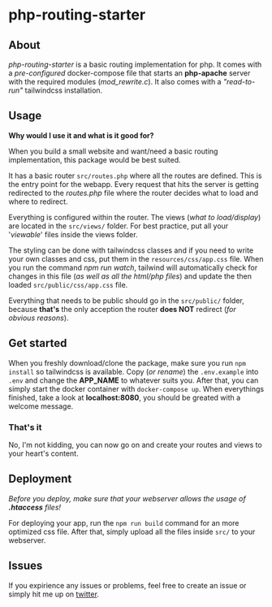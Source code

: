 # php-routing-starter

## About

_php-routing-starter_ is a basic routing implementation for php. It comes with a _pre-configured_ docker-compose file that starts an **php-apache** server with the required modules (_mod_rewrite.c_). It also comes with a _"read-to-run"_ tailwindcss installation.

## Usage

**Why would I use it and what is it good for?**

When you build a small website and want/need a basic routing implementation, this package would be best suited.

It has a basic router `src/routes.php` where all the routes are defined. This is the entry point for the webapp. Every request that hits the server is getting redirected to the _routes.php_ file where the router decides what to load and where to redirect.

Everything is configured within the router. The views (_what to load/display_) are located in the `src/views/` folder. For best practice, put all your '_viewable_' files inside the views folder.

The styling can be done with tailwindcss classes and if you need to write your own classes and css, put them in the `resources/css/app.css` file. When you run the command _npm run watch_, tailwind will automatically check for changes in this file (_as well as all the html/php files_) and update the then loaded `src/public/css/app.css` file.

Everything that needs to be public should go in the `src/public/` folder, because **that's** the only acception the router **does NOT** redirect (_for obvious reasons_).

## Get started

When you freshly download/clone the package, make sure you run `npm install` so tailwindcss is available. Copy (_or rename_) the `.env.example` into `.env` and change the __APP_NAME__ to whatever suits you.
After that, you can simply start the docker container with `docker-compose up`. When everythings finished, take a look at **localhost:8080**, you should be greated with a welcome message.

### That's it

No, I'm not kidding, you can now go on and create your routes and views to your heart's content.

## Deployment

_Before you deploy, make sure that your webserver allows the usage of **.htaccess** files!_

For deploying your app, run the `npm run build` command for an more optimized css file. After that, simply upload all the files inside `src/` to your webserver.

## Issues

If you expirience any issues or problems, feel free to create an issue or simply hit me up on [twitter](https://twitter.com/mikeunge).
